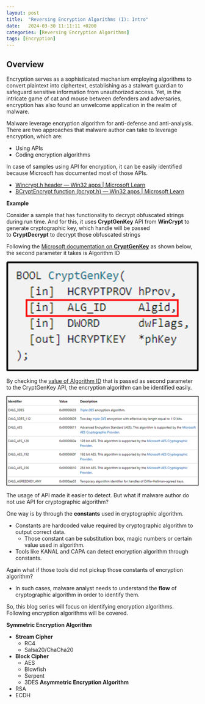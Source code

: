 ```yaml
---
layout:	post
title:  "Reversing Encryption Algorithms (I): Intro"
date:   2024-03-30 11:11:11 +0200
categories: [Reversing Encryption Algorithms]
tags: [Encryption]
---
```


## Overview

Encryption serves as a sophisticated mechanism employing algorithms to convert plaintext into ciphertext, establishing as a stalwart guardian to safeguard sensitive information from unauthorized access. Yet, in the intricate game of cat and mouse between defenders and adversaries, encryption has also found an unwelcome application in the realm of malware.

Malware leverage encryption algorithm for anti-defense and anti-analysis. There are two approaches that malware author can take to leverage encryption, which are:

- Using APIs
- Coding encryption algorithms

In case of samples using API for encryption, it can be easily identified because Microsoft has documented most of those APIs.

- [Wincrypt.h header — Win32 apps | Microsoft Learn](https://learn.microsoft.com/en-us/windows/win32/api/wincrypt/)
- [BCryptEncrypt function (bcrypt.h) — Win32 apps | Microsoft Learn](https://learn.microsoft.com/en-us/windows/win32/api/bcrypt/nf-bcrypt-bcryptencrypt)

**Example**

Consider a sample that has functionality to decrypt obfuscated strings during run time. And for this, it uses **CryptGenKey** API from **WinCrypt** to generate cryptographic key, which handle will be passed to **CryptDecrypt** to decrypt those obfuscated strings

Following the [Microsoft documentation on **CryptGenKey**](https://learn.microsoft.com/en-us/windows/win32/api/wincrypt/nf-wincrypt-cryptdecrypt) as shown below, the second parameter it takes is Algorithm ID

![CryptDecrypt](/images/2024-03-30-Reversing-Encryption-Algorithm-I/CryptDecrypt.png)

By checking the [value of Algorithm ID](https://learn.microsoft.com/en-us/windows/win32/seccrypto/alg-id) that is passed as second parameter to the CryptGenKey API, the encryption algorithm can be identified easily.

![AlgorithmID](/images/2024-03-30-Reversing-Encryption-Algorithm-I/AlgorithmID.png)

The usage of API made it easier to detect. But what if malware author do not use API for cryptographic algorithm?

One way is by through the **constants** used in cryptographic algorithm.
- Constants are hardcoded value required by cryptographic algorithm to output correct data.
    - Those constant can be substitution box, magic numbers or certain value used in algorithm.
- Tools like KANAL and CAPA can detect encryption algorithm through constants.

Again what if those tools did not pickup those constants of encryption algorithm? 
- In such cases, malware analyst needs to understand the **flow** of cryptographic algorithm in order to identify them. 

So, this blog series will focus on identifying encryption algorithms. Following encryption algorithms will be covered.

**Symmetric Encryption Algorithm**
- **Stream Cipher**
    - RC4
    - Salsa20/ChaCha20
- **Block Cipher**
    - AES
    - Blowfish
    - Serpent
    - 3DES
**Asymmetric Encryption Algorithm**
- RSA
- ECDH